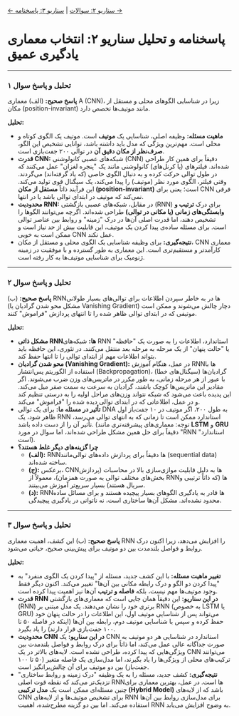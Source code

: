 [← سناریو ۲: سوالات](./scenario-02-questions.md) | [سناریو ۳: پاسخنامه →](./scenario-03-answers.md)

# پاسخنامه و تحلیل سناریو ۲: انتخاب معماری یادگیری عمیق

---

### تحلیل و پاسخ سوال ۱

**پاسخ صحیح:** (الف) معماری A (CNN)، زیرا در شناسایی الگوهای محلی و مستقل از مکان (position-invariant) مانند موتیف‌ها تخصص دارد.

**تحلیل:**

- **ماهیت مسئله:** وظیفه اصلی، شناسایی یک **موتیف** است. موتیف یک الگوی کوتاه و محلی است. مهم‌ترین ویژگی که مدل باید داشته باشد، توانایی تشخیص این الگو، **صرف‌نظر از مکان دقیق آن** در توالی ۲۰۰ جفت‌بازی است.
- **قدرت CNN:** شبکه‌های عصبی کانولوشنی (CNN) دقیقاً برای همین کار طراحی شده‌اند. فیلترهای (یا کرنل‌های) کانولوشنی مانند یک "پنجره لغزان" عمل می‌کنند که در طول توالی حرکت کرده و به دنبال الگوی خاصی (که یاد گرفته‌اند) می‌گردند. وقتی فیلتر، الگوی مورد نظر (موتیف) را پیدا می‌کند، یک سیگنال قوی تولید می‌کند. این فرآیند ذاتاً **مستقل از مکان (position-invariant)** است؛ یعنی برای CNN فرقی نمی‌کند که موتیف در ابتدای توالی باشد یا در انتها.
- **محدودیت RNN:** در مقابل، شبکه‌های عصبی بازگشتی (RNN) برای درک **ترتیب و وابستگی‌های زمانی (یا مکانی در توالی)** طراحی شده‌اند. اگرچه می‌توانند الگوها را تشخیص دهند، اما قدرت اصلی آن‌ها در درک "زمینه" و روابط بین عناصر توالی است. برای مسئله ساده‌ی پیدا کردن یک موتیف، این قابلیت بیش از حد نیاز است و ممکن است به خوبی CNN عمل نکند.
- **نتیجه‌گیری:** برای وظیفه شناسایی یک الگوی محلی و مستقل از مکان، CNN معماری کارآمدتر و مستقیم‌تری است. این معماری به طور گسترده و با موفقیت در زمینه ژنومیک برای شناسایی موتیف‌ها به کار رفته است.

---

### تحلیل و پاسخ سوال ۲

**پاسخ صحیح:** (ب) RNNها در به خاطر سپردن اطلاعات برای توالی‌های بسیار طولانی (مشکل محو شدن گرادیان یا Vanishing Gradient) دچار چالش می‌شوند و ممکن است موتیفی که در ابتدای توالی ظاهر شده را تا انتهای پردازش "فراموش" کنند.

**تحلیل:**

- **مشکل ذاتی RNNها:** شبکه‌های RNN استاندارد، اطلاعات را به صورت یک "حافظه" یا "حالت پنهان" از یک مرحله به مرحله بعد منتقل می‌کنند. در تئوری، این حافظه باید بتواند اطلاعات مهم از ابتدای توالی را تا انتها حفظ کند.
- **محو شدن گرادیان (Vanishing Gradient):** در عمل، هنگام آموزش RNNها با استفاده از الگوریتم پس‌انتشار (Backpropagation)، گرادیان‌ها (سیگنال‌های خطا) با عبور از هر مرحله زمانی، به طور مکرر در ماتریس‌های وزن ضرب می‌شوند. اگر مقادیر این ماتریس‌ها کوچک باشند، گرادیان به سرعت به سمت صفر میل می‌کند. این پدیده باعث می‌شود که شبکه نتواند وزن‌های مراحل اولیه را به درستی تنظیم کند و در عمل، اطلاعاتی که در ابتدای توالی دیده‌ شده را "فراموش" می‌کند.
- **تأثیر در مسئله ما:** برای یک توالی DNA به طول ۲۰۰، اگر موتیف در ۱۰ جفت‌باز اول ظاهر شود، یک RNN استاندارد ممکن است تا زمانی که به انتهای توالی می‌رسد، تأثیر آن را از دست داده باشد. (توجه: معماری‌های پیشرفته‌تری مانند **LSTM** و **GRU** دقیقاً برای حل همین مشکل طراحی شده‌اند، اما سوال در مورد "RNN استاندارد" است).
- **چرا گزینه‌های دیگر غلط هستند؟**
  - **(الف):** RNNها دقیقاً برای پردازش داده‌های توالی‌مانند (sequential data) ساخته شده‌اند.
  - **(ج):** برعکس، CNNها به دلیل قابلیت موازی‌سازی بالا در محاسبات (پردازش بخش‌های مختلف توالی به صورت همزمان)، معمولاً از RNNها (که ذاتاً ترتیبی و سریال هستند) بسیار سریع‌تر آموزش می‌بینند.
  - **(د):** RNNها قادر به یادگیری الگوهای بسیار پیچیده هستند و برای مسائل ساده محدود نشده‌اند. مشکل آن‌ها ساختاری است، نه ناتوانی در یادگیری پیچیدگی.

---

### تحلیل و پاسخ سوال ۳

**پاسخ صحیح:** (ب) این کشف، اهمیت معماری RNN را افزایش می‌دهد، زیرا اکنون درک روابط و فواصل بلندمدت بین دو موتیف برای پیش‌بینی صحیح، حیاتی می‌شود.

**تحلیل:**

- **تغییر ماهیت مسئله:** با این کشف جدید، مسئله از "پیدا کردن یک الگوی منفرد" به "پیدا کردن دو الگو و درک رابطه مکانی بین آن‌ها" تغییر می‌کند. اکنون دیگر فقط وجود موتیف‌ها مهم نیست، بلکه **فاصله و ترتیب** آن‌ها نیز اهمیت پیدا کرده است.
- **قدرت RNN در این سناریو:** این دقیقاً همان جایی است که معماری‌های بازگشتی (RNN) برتری خود را نشان می‌دهند. یک مدل مبتنی بر RNN (به خصوص LSTM یا GRU) می‌تواند پس از شناسایی موتیف اول، این اطلاعات را در حالت پنهان خود حفظ کرده و سپس با شناسایی موتیف دوم، رابطه بین آن‌ها (اینکه در فاصله ۵۰ تا ۱۰۰ جفت‌بازی قرار دارند) را یاد بگیرد.
- **محدودیت CNN در این سناریو:** یک CNN استاندارد در شناسایی هر دو موتیف به صورت جداگانه عالی عمل می‌کند، اما ذاتاً برای درک روابط و فواصل بلندمدت بین ویژگی‌هایی که پیدا کرده، طراحی نشده است. لایه‌های بالاتر در یک CNN می‌توانند ترکیب‌های محلی از ویژگی‌ها را یاد بگیرند، اما مدل‌سازی یک فاصله متغیر (۵۰ تا ۱۰۰ جفت‌باز) بین دو موتیف برای آن چالش‌برانگیز است.
- **نتیجه‌گیری:** کشف جدید، مسئله را به یک وظیفه "درک زمینه و روابط ساختاری" نزدیک‌تر می‌کند که نقطه قوت اصلی RNNها است. در عمل، بهترین معماری برای چنین مسئله‌ای ممکن است یک **مدل ترکیبی (Hybrid Model)** باشد که از لایه‌های CNN برای تشخیص موتیف‌ها و از لایه‌های RNN برای مدل‌سازی روابط بین آن‌ها استفاده می‌کند. اما بین دو گزینه مطرح‌شده، اهمیت RNN به وضوح افزایش می‌یابد.
